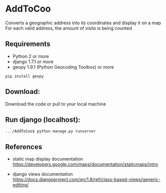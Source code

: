 # AddToCoo
Converts a geographic address into its coordinates and display it on a map
For each valid address, the amount of visits is being counted

## Requirements

* Python 2 or more
* django 1.7.1 or more
* geopy 1.9.1 (Python Geocoding Toolbox) or more
```
pip install geopy
```


## Download:
Download the code or pull to your local machine

## Run django (localhost):
```
.../AddToCoo$ python manage.py runserver
```

## References
* static map display documentation
  https://developers.google.com/maps/documentation/staticmaps/intro
  
* django views documentation
  https://docs.djangoproject.com/en/1.8/ref/class-based-views/generic-editing/
  

